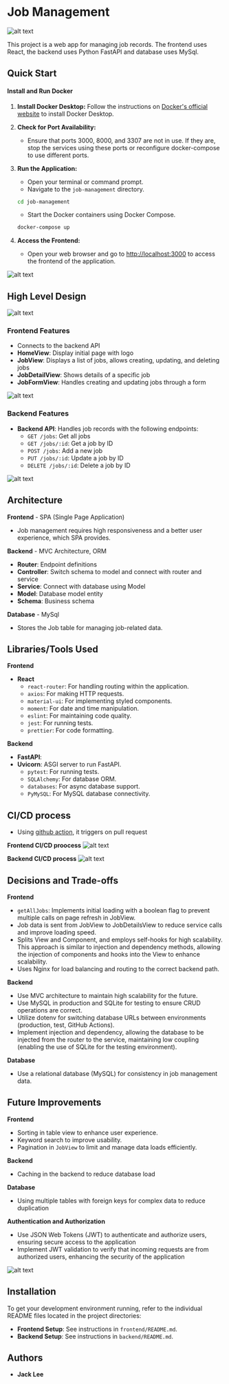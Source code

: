 # Job Management

![alt text](docs/banner.png)


This project is a web app for managing job records. The frontend uses React, the backend uses Python FastAPI and database uses MySql.


## Quick Start

#### Install and Run Docker
1. **Install Docker Desktop:** Follow the instructions on [Docker's official website](https://www.docker.com/products/docker-desktop/) to install Docker Desktop.

2. **Check for Port Availability:**
   - Ensure that ports 3000, 8000, and 3307 are not in use. If they are, stop the services using these ports or reconfigure docker-compose to use different ports.

3. **Run the Application:**
   - Open your terminal or command prompt.
   - Navigate to the `job-management` directory.

   ```bash
   cd job-management
   ```

   - Start the Docker containers using Docker Compose.

   ```bash
   docker-compose up
   ```

4. **Access the Frontend:**
   - Open your web browser and go to [http://localhost:3000](http://localhost:3000) to access the frontend of the application.

![alt text](docs/intro_animation.gif)




## High Level Design
![alt text](docs/high-level.png)


### Frontend Features

- Connects to the backend API
- **HomeView**: Display initial page with logo
- **JobView**: Displays a list of jobs, allows creating, updating, and deleting jobs
- **JobDetailView**: Shows details of a specific job
- **JobFormView**: Handles creating and updating jobs through a form

![alt text](docs/frontend_flow.png)


### Backend Features

- **Backend API**: Handles job records with the following endpoints:
  - `GET /jobs`: Get all jobs
  - `GET /jobs/:id`: Get a job by ID
  - `POST /jobs`: Add a new job
  - `PUT /jobs/:id`: Update a job by ID
  - `DELETE /jobs/:id`: Delete a job by ID

![alt text](docs/backend_flow.png)

## Architecture
**Frontend** - SPA (Single Page Application)
  - Job management requires high responsiveness and a better user experience, which SPA provides.

**Backend** - MVC Architecture, ORM
  - **Router**: Endpoint definitions
  - **Controller**: Switch schema to model and connect with router and service
  - **Service**: Connect with database using Model
  - **Model**: Database model entity
  - **Schema**: Business schema

**Database** - MySql
  - Stores the Job table for managing job-related data.

## Libraries/Tools Used
**Frontend**
- **React**
  - `react-router`: For handling routing within the application.
  - `axios`: For making HTTP requests.
  - `material-ui`: For implementing styled components.
  - `moment`: For date and time manipulation.
  - `eslint`: For maintaining code quality.
  - `jest`: For running tests.
  - `prettier`: For code formatting.

**Backend**
- **FastAPI**: 
- **Uvicorn**: ASGI server to run FastAPI.
  - `pytest`: For running tests.
  - `SQLAlchemy`: For database ORM.
  - `databases`: For async database support.
  - `PyMySQL`: For MySQL database connectivity.

## CI/CD process
- Using [github action](https://github.com/LowSugarCoke/job-management/actions), it triggers on pull request

**Frontend CI/CD proocess**
![alt text](docs/frontend_cicd_flow.png)

**Backend CI/CD process**
![alt text](docs/backend_cicd_flow.png)



## Decisions and Trade-offs

**Frontend**
- `getAllJobs`: Implements initial loading with a boolean flag to prevent multiple calls on page refresh in JobView.
- Job data is sent from JobView to JobDetailsView to reduce service calls and improve loading speed.
- Splits View and Component, and employs self-hooks for high scalability. This approach is similar to injection and dependency methods, allowing the injection of components and hooks into the View to enhance scalability.
- Uses Nginx for load balancing and routing to the correct backend path.

**Backend**
- Use MVC architecture to maintain high scalability for the future.
- Use MySQL in production and SQLite for testing to ensure CRUD operations are correct.
- Utilize dotenv for switching database URLs between environments (production, test, GitHub Actions).
- Implement injection and dependency, allowing the database to be injected from the router to the service, maintaining low coupling (enabling the use of SQLite for the testing environment).

**Database**
- Use a relational database (MySQL) for consistency in job management data.


## Future Improvements

**Frontend**
- Sorting in table view to enhance user experience.
- Keyword search to improve usability.
- Pagination in `JobView` to limit and manage data loads efficiently.

 
**Backend**
- Caching in the backend to reduce database load
  
**Database**
- Using multiple tables with foreign keys for complex data to reduce duplication

**Authentication and Authorization**
- Use JSON Web Tokens (JWT) to authenticate and authorize users, ensuring secure access to the application
- Implement JWT validation to verify that incoming requests are from authorized users, enhancing the security of the application


![alt text](docs/future.png)


## Installation

To get your development environment running, refer to the individual README files located in the project directories:

- **Frontend Setup**: See instructions in `frontend/README.md`.
- **Backend Setup**: See instructions in `backend/README.md`.

## Authors

- **Jack Lee**


